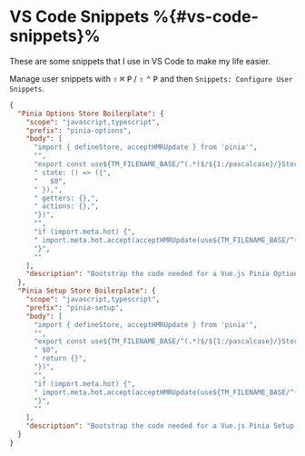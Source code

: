 # VS Code Snippets %{#vs-code-snippets}%

<!-- TODO: translation -->

These are some snippets that I use in VS Code to make my life easier.

Manage user snippets with <kbd>⇧</kbd> <kbd>⌘</kbd> <kbd>P</kbd> / <kbd>⇧</kbd> <kbd>⌃</kbd> <kbd>P</kbd> and then `Snippets: Configure User Snippets`.

```json
{
  "Pinia Options Store Boilerplate": {
    "scope": "javascript,typescript",
    "prefix": "pinia-options",
    "body": [
      "import { defineStore, acceptHMRUpdate } from 'pinia'",
      "",
      "export const use${TM_FILENAME_BASE/^(.*)$/${1:/pascalcase}/}Store = defineStore('$TM_FILENAME_BASE', {",
      " state: () => ({",
      "   $0",
      " }),",
      " getters: {},",
      " actions: {},",
      "})",
      "",
      "if (import.meta.hot) {",
      " import.meta.hot.accept(acceptHMRUpdate(use${TM_FILENAME_BASE/^(.*)$/${1:/pascalcase}/}Store, import.meta.hot))",
      "}",
      ""
    ],
    "description": "Bootstrap the code needed for a Vue.js Pinia Options Store file"
  },
  "Pinia Setup Store Boilerplate": {
    "scope": "javascript,typescript",
    "prefix": "pinia-setup",
    "body": [
      "import { defineStore, acceptHMRUpdate } from 'pinia'",
      "",
      "export const use${TM_FILENAME_BASE/^(.*)$/${1:/pascalcase}/}Store = defineStore('$TM_FILENAME_BASE', () => {",
      " $0",
      " return {}",
      "})",
      "",
      "if (import.meta.hot) {",
      " import.meta.hot.accept(acceptHMRUpdate(use${TM_FILENAME_BASE/^(.*)$/${1:/pascalcase}/}Store, import.meta.hot))",
      "}",
      ""
    ],
    "description": "Bootstrap the code needed for a Vue.js Pinia Setup Store file"
  }
}
```
